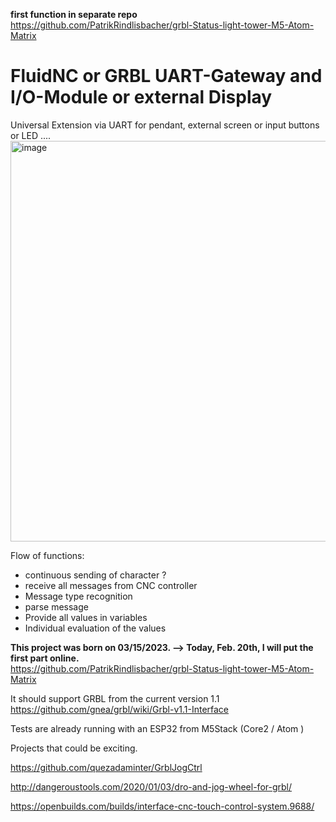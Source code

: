**first function in separate repo**  
https://github.com/PatrikRindlisbacher/grbl-Status-light-tower-M5-Atom-Matrix



# FluidNC or GRBL UART-Gateway and I/O-Module or external Display
Universal Extension via UART for pendant, external screen or input buttons or LED ....
<img width="641" alt="image" src="https://user-images.githubusercontent.com/39780457/220911908-6e66cee4-21c0-491d-844d-d1bf8b55068d.png">

Flow of functions:
- continuous sending of character ?
- receive all messages from CNC controller
- Message type recognition
- parse message
- Provide all values in variables
- Individual evaluation of the values

**This project was born on 03/15/2023. --> Today, Feb. 20th, I will put the first part online.**  
https://github.com/PatrikRindlisbacher/grbl-Status-light-tower-M5-Atom-Matrix

It should support GRBL from the current version 1.1
https://github.com/gnea/grbl/wiki/Grbl-v1.1-Interface

Tests are already running with an ESP32 from M5Stack (Core2 / Atom )


Projects that could be exciting.

https://github.com/quezadaminter/GrblJogCtrl

http://dangeroustools.com/2020/01/03/dro-and-jog-wheel-for-grbl/

https://openbuilds.com/builds/interface-cnc-touch-control-system.9688/


